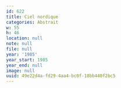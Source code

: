 ```yaml
---
id: 622
title: Ciel nordique
categories: Abstrait
w: 55
h: 46
location: null
note: null
file: null
year: '1985'
year_start: 1985
year_end: null
image: null
uuid: 49e22d4a-fd29-4aa4-bc0f-18bb440f2bc5
---
```


